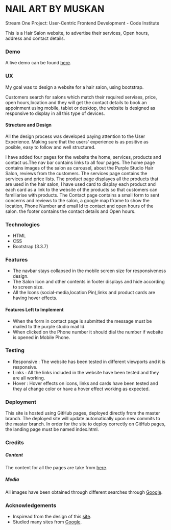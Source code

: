 # NAIL ART BY MUSKAN

Stream One Project: User-Centric Frontend Development - Code Institute

This is a Hair Salon website, to advertise their services, Open hours, address and contact details.


### Demo

A live demo can be found [here](https://femy16.github.io/hair_salon/).

### UX

My goal was to design a website for a hair salon, using bootstrap.

Customers search for salons which match their required servises, price, open hours,location and they will get the contact details to book an appoinment using mobile, tablet or desktop, the website is designed as responsive to display in all this type of devices.

#### Structure and Design

All the design process was developed paying attention to the User Experience. Making sure that the users' experience is as positive as posible, easy to follow and well structured.

I have added four pages for the website the home, services, products and contact us.The nav bar contains links to all four pages. The home page contains images of the salon as carousel, about the Purple Studio Hair Salon, reviews from the customers.
The services page contains the services and price lists. The product page displayes all the products that are used in the hair salon, I have used card to display each product and each card as a link to the website of the products so that 
customers can familiarise with products. The Contact page contains a small form to sent concerns and reviews to the salon, a google map Iframe to show the location, Phone Number and email Id to contact and open hours of the salon.
the footer contains the contact details and Open hours.

### Technologies

+ HTML
+ CSS
+ Bootstrap (3.3.7)

### Features

+ The navbar stays collapsed in the mobile screen size for responsiveness design.
+ The Salon Icon and other contents in footer displays and hide according to screen size.
+ All the Icons (social-media,location Pin),links and product cards are having hover effects.

#### Features Left to Implement

+ When the form in contact page is submitted the message must be mailed to the purple studio mail Id. 
+ When clicked on the Phone number it should dial the number if website is opened in Mobile Phone.

### Testing

+ Responsive : The website has been tested in different viewports and it is responsive.
+ Links : All the links included in the website have been tested and they are all working.
+ Hover : Hover effects on icons, links and cards have been tested and they al change color or have a hover effect working as expected.

### Deployment

This site is hosted using GitHub pages, deployed directly from the master branch. The deployed site will update automatically upon new commits to the master branch. In order for the site to deploy correctly on GitHub pages, the landing page must be named index.html.

### Credits

##### Content

The content for all the pages are take from [here](http://mopboston.com/).

##### Media

All images have been obtained through different searches through [Google](www.google.com).

### Acknowledgements

+ Inspiread from the design of this [site](http://mopboston.com/).
+ Studied many sites from [Google](www.google.com).
